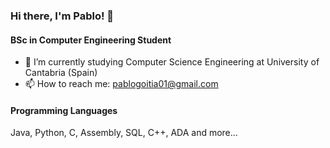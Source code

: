 ### Hi there, I'm Pablo! 👋
#### BSc in Computer Engineering Student

- 📖 I’m currently studying Computer Science Engineering at University of Cantabria (Spain)
- 📫 How to reach me: pablogoitia01@gmail.com

<!--
| ![](https://github-readme-stats.vercel.app/api?username=pablogoitia&theme=transparent&rank_icon=github&show_icons=true&show=reviews,discussions_started,discussions_answered,prs_merged,prs_merged_percentage&include_all_commits=true&number_format=long) | ![](https://github-readme-stats.vercel.app/api/top-langs/?username=pablogoitia&layout=compact&theme=transparent&langs_count=8&exclude_repo=Basys3_Breakout_Game&hide=TSQL) |
|:--:|:--:|
-->

#### Programming Languages
Java, Python, C, Assembly, SQL, C++, ADA and more...


<!--
**pablogoitia/pablogoitia** is a ✨ _special_ ✨ repository because its `README.md` (this file) appears on your GitHub profile.

Here are some ideas to get you started:

- 🔭 I’m currently working on ...
- 🌱 I’m currently learning ...
- 👯 I’m looking to collaborate on ...
- 🤔 I’m looking for help with ...
- 💬 Ask me about ...
- 📫 How to reach me: ...
- 😄 Pronouns: ...
- ⚡ Fun fact: ...
-->
